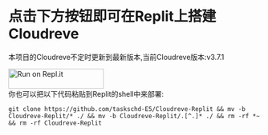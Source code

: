 # 点击下方按钮即可在Replit上搭建Cloudreve

本项目的Cloudreve不定时更新到最新版本,当前Cloudreve版本:v3.7.1

<a href="https://repl.it/github/taskschd-E5/Cloudreve-Replit/">
  <img alt="Run on Repl.it" src="https://repl.it/badge/github/taskschd-E5/Cloudreve-Replit" style="height: 40px; width: 190px;" />
</a
  
<br>你也可以把以下代码粘贴到Replit的shell中来部署:
  
  
 `git clone https://github.com/taskschd-E5/Cloudreve-Replit && mv -b Cloudreve-Replit/* ./ && mv -b Cloudreve-Replit/.[^.]* ./ && rm -rf *~ && rm -rf Cloudreve-Replit`

